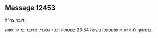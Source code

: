 ## Message 12453

דובר צה"ל:

בהמשך להתרעות שהופעלו בשעה 23:34 במטולה וכפר גלעדי, מדובר בזיהוי שווא.

